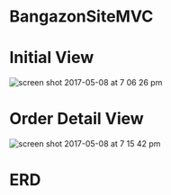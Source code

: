 # BangazonSiteMVC

# Initial View

![screen shot 2017-05-08 at 7 06 26 pm](https://cloud.githubusercontent.com/assets/16551996/25831695/7ae61c80-342b-11e7-90fa-72d088581c6e.png)

# Order Detail View

![screen shot 2017-05-08 at 7 15 42 pm](https://cloud.githubusercontent.com/assets/16551996/25831726/ab5fabd8-342b-11e7-88fd-0806e717f082.png)

# ERD
